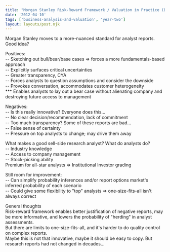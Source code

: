 ```yaml
---
title: "Morgan Stanley Risk-Reward Framework / Valuation in Practice (BAV, Tuesday, Week 11)"
date: '2012-04-10'
tags: ['business-analysis-and-valuation', 'year-two']
layout: layouts/post.njk
---
```


Morgan Stanley moves to a more-nuanced standard for analyst reports. Good idea?

Positives:\
-- Sketching out bull/bear/base cases => forces a more fundamentals-based approach\
-- Explicitly surfaces critical uncertainties\
-- Greater transparency, CYA\
-- Forces analysts to question assumptions and consider the downside\
-- Provokes conversation, accommodates customer heterogeneity\
*** Enables analysts to lay out a bear case without alienating company and destroying future access to management

Negatives:\
-- Is this really innovative? Everyone does this...\
-- No clear decision/recommendation, lack of commitment\
-- Too much transparency? Some of these reports are bad...\
-- False sense of certainty\
-- Pressure on top analysts to change; may drive them away

What makes a good sell-side research analyst? What do analysts do?\
-- Industry knowledge\
-- Access to company management\
-- Stock-picking ability\
Premium for all-star analysts => Institutional Investor grading

Still room for improvement:\
-- Can simplify probability inferences and/or report options market's inferred probability of each scenario\
-- Could give some flexibility to "top" analysts => one-size-fits-all isn't always correct

General thoughts\
Risk-reward framework enables better justification of negative reports, may be more informative, and lowers the probability of "herding" in analyst assessments.\
But there are limits to one-size-fits-all, and it's harder to do quality control on complex reports.\
Maybe this is not that innovative, maybe it should be easy to copy. But research reports had not changed in decades...
